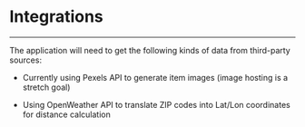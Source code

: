 # Integrations

---

The application will need to get the following kinds of data from third-party sources:

- Currently using Pexels API to generate item images (image hosting is a stretch goal)

- Using OpenWeather API to translate ZIP codes into Lat/Lon coordinates for distance calculation
